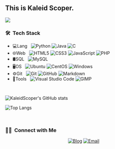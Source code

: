 ## This is Kaleid Scoper.

<img src="[https://raw.githubusercontent.com/AVS1508/AVS1508/master/assets/Aditya%20Vikram%20Singh%20Banner.png](https://testgames.me/wp-content/uploads/2024/08/img_2242_5b36b05a0b3fd2ca353b24fafb07036c.png)">

<h3> 🛠 &nbsp;Tech Stack</h3>

- 💻Lang &nbsp;
  ![Python](https://img.shields.io/badge/Python-3776AB?style=for-the-badge&logo=python&logoColor=white)
  ![Java](https://img.shields.io/badge/Java-ED8B00?style=for-the-badge&logo=openjdk&logoColor=white)
  ![C](https://img.shields.io/badge/C-00599C?style=for-the-badge&logo=c&logoColor=white)
- 🌐Web &nbsp;
  ![HTML5](https://img.shields.io/badge/HTML5-E34F26?style=for-the-badge&logo=html5&logoColor=white)
  ![CSS3](https://img.shields.io/badge/CSS3-1572B6?style=for-the-badge&logo=css3&logoColor=white)
  ![JavaScript](https://img.shields.io/badge/JavaScript-F7DF1E?style=for-the-badge&logo=javascript&logoColor=black)
  ![PHP](https://img.shields.io/badge/PHP-777BB4?style=for-the-badge&logo=php&logoColor=white)
- 🛢SQL &nbsp;
  ![MySQL](https://img.shields.io/badge/MySQL-00000F?style=for-the-badge&logo=mysql&logoColor=white)
- 🖥OS &nbsp;
  ![Ubuntu](https://img.shields.io/badge/Ubuntu-E95420?style=for-the-badge&logo=ubuntu&logoColor=white)
  ![CentOS](https://img.shields.io/badge/Cent%20OS-262577?style=for-the-badge&logo=CentOS&logoColor=white)
  ![Windows](https://img.shields.io/badge/Windows-0078D6?style=for-the-badge&logo=windows&logoColor=white)
- ⚙️Git &nbsp;
  ![Git](https://img.shields.io/badge/-Git-333333?style=flat&logo=git)
  ![GitHub](https://img.shields.io/badge/-GitHub-333333?style=flat&logo=github)
  ![Markdown](https://img.shields.io/badge/-Markdown-333333?style=flat&logo=markdown)
- 🔧Tools &nbsp;
  ![Visual Studio Code](https://img.shields.io/badge/-Visual%20Studio%20Code-333333?style=flat&logo=visual-studio-code&logoColor=007ACC)
  ![GIMP](https://img.shields.io/badge/gimp-5C5543?style=for-the-badge&logo=gimp&logoColor=white)

<br/>

![KaleidScoper's GitHub stats](https://github-readme-stats.vercel.app/api?username=KaleidScoper&show_icons=true&theme=tokyonight)

![Top Langs](https://github-readme-stats.vercel.app/api/top-langs/?username=all-smile&layout=compact&theme=tokyonight)

<br/>

<h3> 🤝🏻 &nbsp;Connect with Me </h3>

<p align="center">
<a href="https://testgames.me/"><img alt="Blog" src="https://img.shields.io/badge/Website-testgames.me-blue?style=flat-square&logo=google-chrome"></a>
<a href="kaleided.scoper@gmail.com"><img alt="Email" src="https://img.shields.io/badge/Email-kaleided.scoper@gmail.com-blue?style=flat-square&logo=gmail"></a>
</p>
